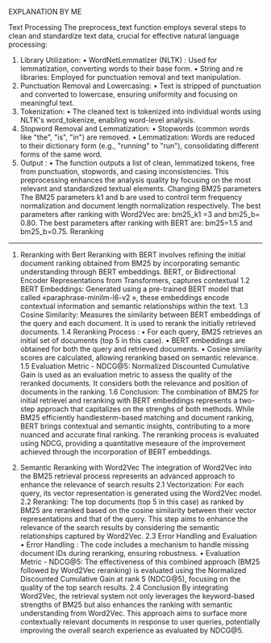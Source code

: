 EXPLANATION BY ME

Text Processing
The preprocess_text function employs several steps to clean and standardize text data, crucial for 
effective natural language processing:
1. Library Utilization:
• WordNetLemmatizer (NLTK) : Used for lemmatization, converting words to their base
form.
• String and re libraries: Employed for punctuation removal and text manipulation.
2. Punctuation Removal and Lowercasing:
• Text is stripped of punctuation and converted to lowercase, ensuring uniformity and
focusing on meaningful text.
3. Tokenization:
• The cleaned text is tokenized into individual words using NLTK's word_tokenize, enabling
word-level analysis.
4. Stopword Removal and Lemmatization:
• Stopwords (common words like "the", "is", "in") are removed.
• Lemmatization: Words are reduced to their dictionary form (e.g., "running" to "run"),
consolidating different forms of the same word.
5. Output :
• The function outputs a list of clean, lemmatized tokens, free from punctuation, stopwords, 
and casing inconsistencies.
This preprocessing enhances the analysis quality by focusing on the most relevant and standardized
textual elements.
Changing BM25 parameters
The BM25 parameters k1 and b are used to control term frequency normalization and document length 
normalization respectively.
The best parameters after ranking with Word2Vec are: bm25_k1 =3 and bm25_b= 0.80.
The best parameters after ranking with BERT are: bm25=1.5 and bm25_b=0.75.
Reranking
-------------------------------------------------------------------------------------
1. Reranking with Bert
Reranking with BERT involves refining the initial document ranking obtained from BM25 
by incorporating semantic understanding through BERT embeddings. BERT, or
Bidirectional Encoder Representations from Transformers, captures contextual
1.2 BERT Embeddings:
Generated using a pre-trained BERT model that called «paraphrase-minilm-l6-v2 », 
these embeddings encode contextual information and semantic relationships within the
text.
1.3 Cosine Similarity:
Measures the similarity between BERT embeddings of the query and each document. It
is used to rerank the initially retrieved documents.
1.4 Reranking Process :
• For each query, BM25 retrieves an initial set of documents (top 5 in this case).
• BERT embeddings are obtained for both the query and retrieved documents.
• Cosine similarity scores are calculated, allowing reranking based on semantic 
relevance.
1.5 Evaluation Metric - NDCG@5:
Normalized Discounted Cumulative Gain is used as an evaluation metric to assess the
quality of the reranked documents. It considers both the relevance and position of 
documents in the ranking.
1.6 Conclusion:
The combination of BM25 for initial retrievel and reranking with BERT embeddings 
represents a two-step approach that capitalizes on the strenghs of both methods.
While BM25 efficiently handlesterm-based matching and document ranking, BERT brings 
contextual and semantic insights, contributing to a more nuanced and accurate final
ranking. The reranking process is evaluated using NDCG, providing a quantitative 
meseaure of the improvement achieved through the incorporation of
BERT embeddings.

2. Semantic Reranking with Word2Vec
The integration of Word2Vec into the BM25 retrieval process represents an advanced
approach to enhance the relevance of search results
2.1 Vectorization:
For each query, its vector representation is generated using the Word2Vec model.
2.2 Reranking: 
The top documents (top 5 in this case) as ranked by BM25 are reranked based on the
cosine similarity between their vector representations and that of the query. This step
aims to enhance the relevance of the search results by considering the semantic
relationships captured by Word2Vec.
2.3 Error Handling and Evaluation
• Error Handling : The code includes a mechanism to handle missing document IDs
during reranking, ensuring robustness.
• Evaluation Metric - NDCG@5: The effectiveness of this combined approach (BM25
followed by Word2Vec reranking) is evaluated using the Normalized Discounted Cumulative 
Gain at rank 5 (NDCG@5), focusing on the quality of the top search results.
2.4 Conclusion
By integrating Word2Vec, the retrieval system not only leverages the keyword-based
strengths of BM25 but also enhances the ranking with semantic understanding from
Word2Vec. This approach aims to surface more contextually relevant documents in
response to user queries, potentially improving the overall search experience as evaluated
by NDCG@5.
